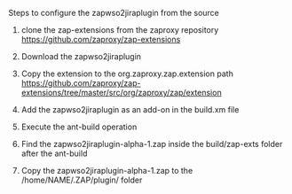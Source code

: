 Steps to configure the zapwso2jiraplugin from the source

1. clone the zap-extensions from the zaproxy repository 
        https://github.com/zaproxy/zap-extensions

2. Download the zapwso2jiraplugin

3. Copy the extension to the org.zaproxy.zap.extension path
        https://github.com/zaproxy/zap-extensions/tree/master/src/org/zaproxy/zap/extension
        
4. Add the zapwso2jiraplugin as an add-on in the build.xm file
    		<build-addon name="zapwso2jiraplugin"/>
    
5. Execute the ant-build operation

6. Find the zapwso2jiraplugin-alpha-1.zap inside the build/zap-exts folder after the ant-build

7. Copy the zapwso2jiraplugin-alpha-1.zap to the /home/NAME/.ZAP/plugin/ folder
